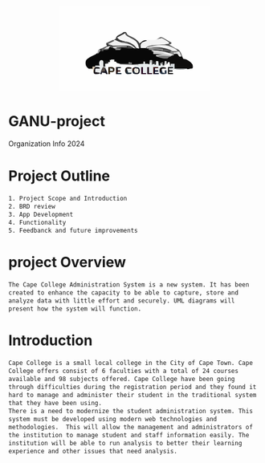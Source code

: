 <p align="center">
  <img src="CapeCollege.svg", alt="MY college", width="300">
<p/>

# GANU-project
Organization Info 2024

# Project Outline
    1. Project Scope and Introduction
    2. BRD review
    3. App Development
    4. Functionality
    5. Feedbanck and future improvements
# project Overview
    The Cape College Administration System is a new system. It has been created to enhance the capacity to be able to capture, store and analyze data with little effort and securely. UML diagrams will present how the system will function.

# Introduction
    Cape College is a small local college in the City of Cape Town. Cape College offers consist of 6 faculties with a total of 24 courses available and 98 subjects offered. Cape College have been going through difficulties during the registration period and they found it hard to manage and administer their student in the traditional system that they have been using.
    There is a need to modernize the student administration system. This system must be developed using modern web technologies and methodologies.  This will allow the management and administrators of the institution to manage student and staff information easily. The institution will be able to run analysis to better their learning experience and other issues that need analysis.
